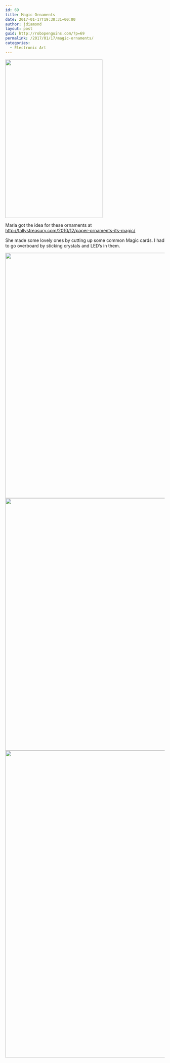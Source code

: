 ```yaml
---
id: 69
title: Magic Ornaments
date: 2017-01-17T19:30:31+00:00
author: jdiamond
layout: post
guid: http://robopenguins.com/?p=69
permalink: /2017/01/17/magic-ornaments/
categories:
  - Electronic Art
---
```

[<img class="alignnone wp-image-73" src="http://robopenguins.com/wp-content/uploads/2017/01/2016-12-17-16.36.38-e1484681119453-629x1024.jpg" width="307" height="500" srcset="http://localhost/wp-content/uploads/2017/01/2016-12-17-16.36.38-e1484681119453-629x1024.jpg 629w, http://localhost/wp-content/uploads/2017/01/2016-12-17-16.36.38-e1484681119453-184x300.jpg 184w, http://localhost/wp-content/uploads/2017/01/2016-12-17-16.36.38-e1484681119453-768x1250.jpg 768w" sizes="(max-width: 307px) 100vw, 307px" />](http://robopenguins.com/wp-content/uploads/2017/01/2016-12-17-16.36.38-e1484681119453.jpg)

Maria got the idea for these ornaments at <http://tallystreasury.com/2010/12/paper-ornaments-its-magic/>

She made some lovely ones by cutting up some common Magic cards. I had to go overboard by sticking crystals and LED&#8217;s in them.  
<!--more-->

[<img class="alignnone wp-image-70 size-large" src="http://robopenguins.com/wp-content/uploads/2017/01/2016-12-17-15.13.04-e1484681191150-695x1024.jpg" width="525" height="774" srcset="http://localhost/wp-content/uploads/2017/01/2016-12-17-15.13.04-e1484681191150-695x1024.jpg 695w, http://localhost/wp-content/uploads/2017/01/2016-12-17-15.13.04-e1484681191150-204x300.jpg 204w, http://localhost/wp-content/uploads/2017/01/2016-12-17-15.13.04-e1484681191150-768x1132.jpg 768w, http://localhost/wp-content/uploads/2017/01/2016-12-17-15.13.04-e1484681191150.jpg 1320w" sizes="(max-width: 525px) 100vw, 525px" />](http://robopenguins.com/wp-content/uploads/2017/01/2016-12-17-15.13.04-e1484681191150.jpg) [<img class="alignnone wp-image-71 size-large" src="http://robopenguins.com/wp-content/uploads/2017/01/2016-12-17-15.13.14-e1484681211722-675x1024.jpg" width="525" height="796" srcset="http://localhost/wp-content/uploads/2017/01/2016-12-17-15.13.14-e1484681211722-675x1024.jpg 675w, http://localhost/wp-content/uploads/2017/01/2016-12-17-15.13.14-e1484681211722-198x300.jpg 198w, http://localhost/wp-content/uploads/2017/01/2016-12-17-15.13.14-e1484681211722-768x1166.jpg 768w" sizes="(max-width: 525px) 100vw, 525px" />](http://robopenguins.com/wp-content/uploads/2017/01/2016-12-17-15.13.14.jpg) [<img class="alignnone wp-image-72 size-large" src="http://robopenguins.com/wp-content/uploads/2017/01/2016-12-17-15.50.20-e1484681151270-555x1024.jpg" width="525" height="969" srcset="http://localhost/wp-content/uploads/2017/01/2016-12-17-15.50.20-e1484681151270-555x1024.jpg 555w, http://localhost/wp-content/uploads/2017/01/2016-12-17-15.50.20-e1484681151270-163x300.jpg 163w, http://localhost/wp-content/uploads/2017/01/2016-12-17-15.50.20-e1484681151270-768x1417.jpg 768w, http://localhost/wp-content/uploads/2017/01/2016-12-17-15.50.20-e1484681151270.jpg 1229w" sizes="(max-width: 525px) 100vw, 525px" />](http://robopenguins.com/wp-content/uploads/2017/01/2016-12-17-15.50.20.jpg)